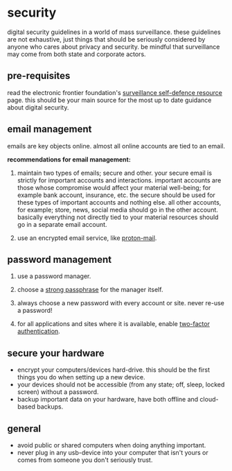 # security

digital security guidelines in a world of mass surveillance.
these guidelines are not exhaustive, just things that should be seriously considered by anyone who cares about privacy and security.
be mindful that surveillance may come from both state and corporate actors. 

## pre-requisites

read the electronic frontier foundation's [surveillance self-defence resource](https://ssd.eff.org) page. 
this should be your main source for the most up to date guidance about digital security.

## email management

emails are key objects online. almost all online accounts are tied to an email.  

**recommendations for email management:** 
1. maintain two types of emails; secure and other. your secure email is strictly for important accounts and interactions. 
important accounts are those whose compromise would affect your material well-being; for example bank account, insurance, etc. 
the secure should be used for these types of important accounts and nothing else.
all other accounts, for example; store, news, social media should go in the other account. basically everything not directly tied to your material resources should go in a separate email account. 

2. use an encrypted email service, like [proton-mail](https://proton.me/mail).

## password management

1. use a password manager.

2. choose a [strong passphrase](https://www.schneier.com/blog/archives/2014/03/choosing_secure_1.html) for the manager itself.

3. always choose a new password with every account or site. never re-use a password!

4. for all applications and sites where it is available, enable [two-factor authentication](https://en.wikipedia.org/wiki/Multi-factor_authentication).

## secure your hardware

- encrypt your computers/devices hard-drive. this should be the first things you do when setting up a new device.
- your devices should not be accessible (from any state; off, sleep, locked screen) without a password.
- backup important data on your hardware, have both offline and cloud-based backups. 

## general

- avoid public or shared computers when doing anything important.
- never plug in any usb-device into your computer that isn't yours or comes from someone you don't seriously trust.


